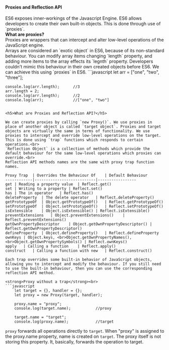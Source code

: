 <h4>Proxies and Reflection API</h4>
ES6 exposes inner-workings of the Javascript Engine. ES6 allows developers to create their own built-in objects. This is done through use of `proxies`.<br>
<strong>What are proxies?</strong><br>
Proxies are wrappers that can intercept and alter low-level operations of the JavaScript engine.<br>
Arrays are considered an `exotic object` in ES6, because of its non-standard behaviour. You can modify array items changing `length` property, and adding more items to the array effects its `legnth` property. Developers couldn't mimic this behaviour in their own created objects before ES6. We can achieve this using `proxies` in ES6.
```javascript
	let arr = ["one", "two", "three"];

	console.log(arr.length);      //3
	arr.length = 2;
	console.log(arr.length);      //2
	console.log(arr);             //["one", "two"]
```

<h5>What are Proxies and Reflection API?</h5>

We can create proxies by calling `new Proxy()`. We use proxies in place of another object is called `target object`. Proxies and target objects are virtually the same in terms of functionality. We use proxies to intercept and override low-level operations on the target. This is done using `trap` functions which responds to certain operations.<br>
`Reflection Object` is a collection of methods which provide the default behaviour for the same low-level operations which proxies can override.<br>
Reflection API methods names are the same with proxy trap function names.

Proxy Trap	| Overrides the Behaviour Of	| Default Behaviour
------------|---------------------------|-----------------
get	| Reading a property value	| Reflect.get()
set	| Writing to a property	| Reflect.set()
has	| The in operator	| Reflect.has()
deleteProperty	| The delete operator	| Reflect.deleteProperty()
getPrototypeOf	| Object.getPrototypeOf()	| Reflect.getPrototypeOf()
setPrototypeOf	| Object.setPrototypeOf()	| Reflect.setPrototypeOf()
isExtensible	| Object.isExtensible()	| Reflect.isExtensible()
preventExtensions	| Object.preventExtensions()	| Reflect.preventExtensions()
getOwnPropertyDescriptor	| Object.getOwnPropertyDescriptor()	| Reflect.getOwnPropertyDescriptor()
defineProperty	| Object.defineProperty()	| Reflect.defineProperty
ownKeys	| Object.keys, <br>Object.getOwnPropertyNames(), <br>Object.getOwnPropertySymbols()	| Reflect.ownKeys()
apply	| Calling a function	| Reflect.apply()
construct	| Calling a function with new	| Reflect.construct()

Each trap overrides some built-in behavior of JavaScript objects, allowing you to intercept and modify the behaviour. If you still need to use the built-in behaviour, then you can use the corresponding reflection API method.

<strong>Proxy without a trap</strong><br>
```javascript
	let target = {}, handler = {};
	let proxy = new Proxy(target, handler);

	proxy.name = "proxy";
	console.log(target.name);			//proxy

	target.name = "target";
	console.log(proxy.name);			//target
```
`proxy` forwards all operations directly to `target`. When "proxy" is assigned to the proxy.name property, name is created on `target`. The proxy itself is not storing this property. It, basically, forwards the operation to target.
